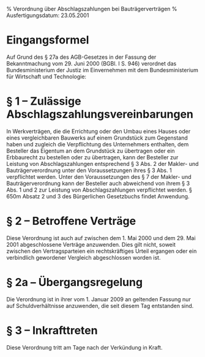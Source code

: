 % Verordnung über Abschlagszahlungen bei Bauträgerverträgen
% Ausfertigungsdatum: 23.05.2001
 
# Eingangsformel

Auf Grund des § 27a des AGB-Gesetzes in der Fassung der Bekanntmachung vom 29. Juni 2000 (BGBl. I S. 946) verordnet das Bundesministerium der Justiz im Einvernehmen mit dem Bundesministerium für Wirtschaft und Technologie:

# § 1 – Zulässige Abschlagszahlungsvereinbarungen

In Werkverträgen, die die Errichtung oder den Umbau eines Hauses oder eines vergleichbaren Bauwerks auf einem Grundstück zum Gegenstand haben und zugleich die Verpflichtung des Unternehmers enthalten, dem Besteller das Eigentum an dem Grundstück zu übertragen oder ein Erbbaurecht zu bestellen oder zu übertragen, kann der Besteller zur Leistung von Abschlagszahlungen entsprechend § 3 Abs. 2 der Makler- und Bauträgerverordnung unter den Voraussetzungen ihres § 3 Abs. 1 verpflichtet werden. Unter den Voraussetzungen des § 7 der Makler- und Bauträgerverordnung kann der Besteller auch abweichend von ihrem § 3 Abs. 1 und 2 zur Leistung von Abschlagszahlungen verpflichtet werden. § 650m Absatz 2 und 3 des Bürgerlichen Gesetzbuchs findet Anwendung.

# § 2 – Betroffene Verträge

Diese Verordnung ist auch auf zwischen dem 1. Mai 2000 und dem 29. Mai 2001 abgeschlossene Verträge anzuwenden. Dies gilt nicht, soweit zwischen den Vertragsparteien ein rechtskräftiges Urteil ergangen oder ein verbindlich gewordener Vergleich abgeschlossen worden ist.

# § 2a – Übergangsregelung

Die Verordnung ist in ihrer vom 1. Januar 2009 an geltenden Fassung nur auf Schuldverhältnisse anzuwenden, die seit diesem Tag entstanden sind.

# § 3 – Inkrafttreten

Diese Verordnung tritt am Tage nach der Verkündung in Kraft.
